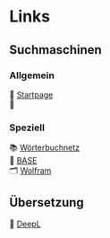 # Links

## Suchmaschinen

### Allgemein

🔎 [Startpage](https://www.startpage.com/)  
🔎

### Speziell

📚 [Wörterbuchnetz](https://woerterbuchnetz.de/#0)  
📰 [BASE](https://www.base-search.net/)  
🗂️ [Wolfram](https://www.wolframalpha.com/)

## Übersetzung

👥 [DeepL](https://www.deepl.com/translator-mobile)